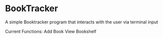 # BookTracker
A simple Booktracker program that interacts with the user via terminal input

Current Functions: 
Add Book
View Bookshelf
